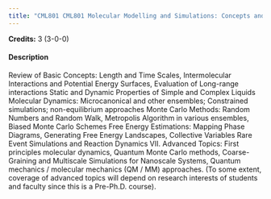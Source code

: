 ```yaml
---
title: "CML801 CML801 Molecular Modelling and Simulations: Concepts and Techniques"
---
```

**Credits:** 3 (3-0-0)

#### Description
Review of Basic Concepts: Length and Time Scales, Intermolecular Interactions and Potential Energy Surfaces, Evaluation of Long-range interactions Static and Dynamic Properties of Simple and Complex Liquids Molecular Dynamics: Microcanonical and other ensembles; Constrained simulations; non-equilibrium approaches Monte Carlo Methods: Random Numbers and Random Walk, Metropolis Algorithm in various ensembles, Biased Monte Carlo Schemes Free Energy Estimations: Mapping Phase Diagrams, Generating Free Energy Landscapes, Collective Variables Rare Event Simulations and Reaction Dynamics VII. Advanced Topics: First principles molecular dynamics, Quantum Monte Carlo methods, Coarse-Graining and Multiscale Simulations for Nanoscale Systems, Quantum mechanics / molecular mechanics (QM / MM) approaches. (To some extent, coverage of advanced topics will depend on research interests of students and faculty since this is a Pre-Ph.D. course).